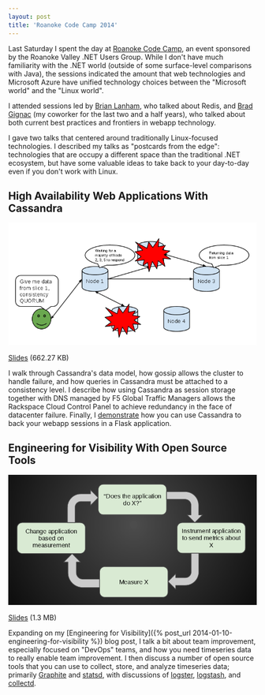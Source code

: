 ```yaml
---
layout: post
title: 'Roanoke Code Camp 2014'
---
```


Last Saturday I spent the day at [Roanoke Code Camp](http://roanokecodecamp.org), an event sponsored by the Roanoke Valley .NET Users Group.  While I don't have much familiarity with the .NET world (outside of some surface-level comparisons with Java), the sessions indicated the amount that web technologies and Microsoft Azure have unified technology choices between the "Microsoft world" and the "Linux world".

I attended sessions led by [Brian Lanham](http://geekswithblogs.net/codesailor), who talked about Redis, and [Brad Gignac](http://www.bradgignac.com/) (my coworker for the last two and a half years), who talked about both current best practices and frontiers in webapp technology.

I gave two talks that centered around traditionally Linux-focused technologies.  I described my talks as "postcards from the edge": technologies that are occupy a different space than the traditional .NET ecosystem, but have some valuable ideas to take back to your day-to-day even if you don't work with Linux.

## High Availability Web Applications With Cassandra

![](/images/2014-05-20-cassandra-consistency-queries.png)

[Slides](/talks/2014-roanoke-code-camp-high-availability-web-applications-with-cassandra.pdf) (662.27 KB)

I walk through Cassandra's data model, how gossip allows the cluster to handle failure, and how queries in Cassandra must be attached to a consistency level.  I describe how using Cassandra as session storage together with DNS managed by F5 Global Traffic Managers allows the Rackspace Cloud Control Panel to achieve redundancy in the face of datacenter failure.  Finally, I [demonstrate](https://github.com/tildedave/cassandra-flask-sessions) how you can use Cassandra to back your webapp sessions in a Flask application.

## Engineering for Visibility With Open Source Tools

![](/images/2014-05-20-continuous-improvement-cycle.png)

[Slides](/talks/2014-roanoke-code-camp-engineering-for-visibility-with-open-source-tools.pdf) (1.3 MB)

Expanding on my [Engineering for Visibility]({% post_url 2014-01-10-engineering-for-visibility %}) blog post, I talk a bit about team improvement, especially focused on "DevOps" teams, and how you need timeseries data to really enable team improvement.  I then discuss a number of open source tools that you can use to collect, store, and analyze timeseries data; primarily [Graphite](http://graphite.wikidot.com) and [statsd](https://github.com/etsy/statsd/), with discussions of [logster](https://github.com/etsy/logster), [logstash](http://logstash.net), and [collectd](http://collectd.org/).